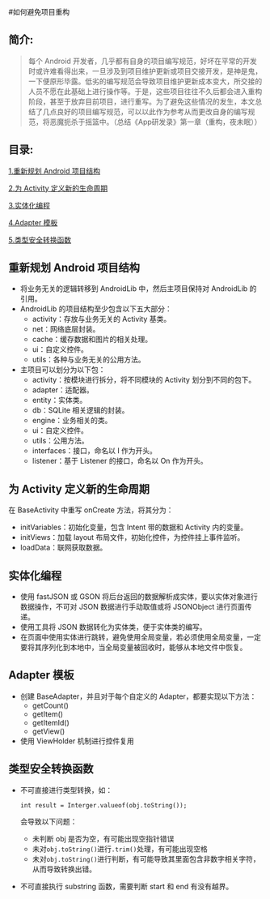 #如何避免项目重构

## 简介:
> 每个 Android 开发者，几乎都有自身的项目编写规范，好坏在平常的开发时或许难看得出来，一旦涉及到项目维护更新或项目交接开发，是神是鬼，一下便原形毕露。低劣的编写规范会导致项目维护更新成本变大，所交接的人员不愿在此基础上进行操作等。于是，这些项目往往不久后都会进入重构阶段，甚至于放弃目前项目，进行重写。为了避免这些情况的发生，本文总结了几点良好的项目编写规范，可以以此作为参考从而更改自身的编写规范，将恶魔扼杀于摇篮中。（总结《App研发录》第一章（重构，夜未眠））

## 目录:
[1.重新规划 Android 项目结构](#1)

[2.为 Activity 定义新的生命周期](#2)

[3.实体化编程](#3)

[4.Adapter 模板](#4)

[5.类型安全转换函数](#5)

## <span id = "1">重新规划 Android 项目结构</span>
- 将业务无关的逻辑转移到 AndroidLib 中，然后主项目保持对 AndroidLib 的引用。
- AndroidLib 的项目结构至少包含以下五大部分：
	- activity：存放与业务无关的 Activity 基类。
	- net：网络底层封装。
	- cache：缓存数据和图片的相关处理。
	- ui：自定义控件。
	- utils：各种与业务无关的公用方法。
- 主项目可以划分为以下包：
	- activity：按模块进行拆分，将不同模块的 Activity 划分到不同的包下。
	- adapter：适配器。 
	- entity：实体类。
	- db：SQLite 相关逻辑的封装。
	- engine：业务相关的类。
	- ui：自定义控件。
	- utils：公用方法。
	- interfaces：接口，命名以 I 作为开头。
	- listener：基于 Listener 的接口，命名以 On 作为开头。

## <span id = "2">为 Activity 定义新的生命周期</span>
在 BaseActivity 中重写 onCreate 方法，将其分为：

- initVariables：初始化变量，包含 Intent 带的数据和 Activity 内的变量。
- initViews：加载 layout 布局文件，初始化控件，为控件挂上事件监听。
- loadData：联网获取数据。

## <span id = "3">实体化编程</span>
- 使用 fastJSON 或 GSON 将后台返回的数据解析成实体，要以实体对象进行数据操作，不可对 JSON 数据进行手动取值或将 JSONObject 进行页面传递。
- 使用工具将 JSON 数据转化为实体类，便于实体类的编写。
- 在页面中使用实体进行跳转，避免使用全局变量，若必须使用全局变量，一定要将其序列化到本地中，当全局变量被回收时，能够从本地文件中恢复。


## <span id = "4">Adapter 模板</span>
- 创建 BaseAdapter，并且对于每个自定义的 Adapter，都要实现以下方法：
	- getCount()
	- getItem()
	- getItemId()
	- getView()
- 使用 ViewHolder 机制进行控件复用

## <span id = "5">类型安全转换函数</span>
- 不可直接进行类型转换，如：
	
	```
	int result = Interger.valueof(obj.toString());
	
	```
	
	会导致以下问题：
	
	- 未判断 obj 是否为空，有可能出现空指针错误
	- 未对`obj.toString()`进行`.trim()`处理，有可能出现空格
	- 未对`obj.toString()`进行判断，有可能导致其里面包含非数字相关字符，从而导致转换出错。

- 不可直接执行 substring 函数，需要判断 start 和 end 有没有越界。



